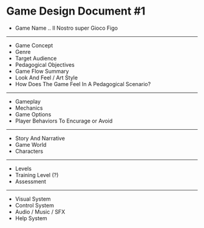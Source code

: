 # Game Design Document #1


+ Game Name
.. Il Nostro super Gioco Figo

---

+ Game Concept
+ Genre
+ Target Audience
+ Pedagogical Objectives
+ Game Flow Summary
+ Look And Feel / Art Style
+ How Does The Game Feel In A Pedagogical Scenario?

---

+ Gameplay
+ Mechanics
+ Game Options
+ Player Behaviors To Encurage or Avoid

---

+ Story And Narrative
+ Game World
+ Characters

---

+ Levels
+ Training Level (?)
+ Assessment 

---

+ Visual System 
+ Control System
+ Audio / Music / SFX
+ Help System

